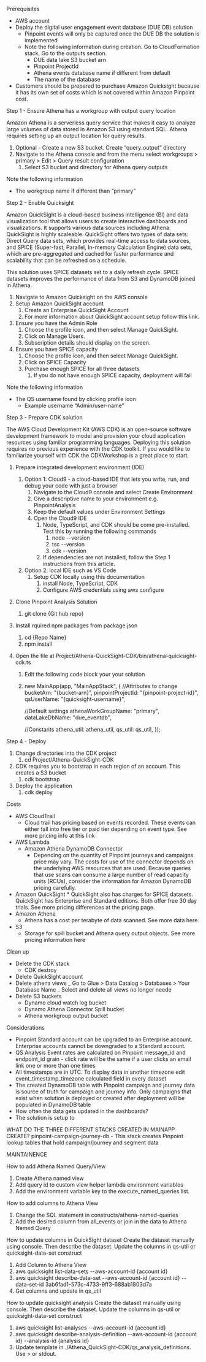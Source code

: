 Prerequisites

- AWS account
- Deploy the digital user engagement event database (DUE DB) solution
  - Pinpoint events will only be captured once the DUE DB the solution is implemented
  - Note the following information during creation. Go to CloudFormation stack. Go to the outputs section.
    - DUE data lake S3 bucket arn
    - Pinpoint ProjectId
    - Athena events database name if different from default
    - The name of the database
- Customers should be prepared to purchase Amazon Quicksight because it has its own set of costs which is not covered within Amazon Pinpoint cost.

Step 1 - Ensure Athena has a workgroup with output query location

Amazon Athena is a serverless query service that makes it easy to analyze large volumes of data stored in Amazon S3 using standard SQL. Athena requires setting up an output location for query results.

1. Optional - Create a new S3 bucket. Create “query_output” directory
2. Navigate to the Athena console and from the menu select workgroups > primary > Edit > Query result configuration
   1. Select S3 bucket and directory for Athena query outputs

Note the following information

- The workgroup name if different than “primary”

Step 2 - Enable Quicksight

Amazon QuickSight is a cloud-based business intelligence (BI) and data visualization tool that allows users to create interactive dashboards and visualizations. It supports various data sources including Athena. QuickSight is highly scaleable. QuickSight offers two types of data sets: Direct Query data sets, which provides real-time access to data sources, and SPICE (Super-fast, Parallel, In-memory Calculation Engine) data sets, which are pre-aggregated and cached for faster performance and scalability that can be refreshed on a schedule.

This solution uses SPICE datasets set to a daily refresh cycle. SPICE datasets improves the performance of data from S3 and DynamoDB joined in Athena.

1. Navigate to Amazon Quicksight on the AWS console
2. Setup Amazon QuickSight account
   1. Create an Enterprise QuickSight Account
   2. For more information about QuickSight account setup follow this link.
3. Ensure you have the Admin Role
   1. Choose the profile icon, and then select Manage QuickSight.
   2. Click on Manage Users.
   3. Subscription details should display on the screen.
4. Ensure you have SPICE capacity
   1. Choose the profile icon, and then select Manage QuickSight.
   2. Click on SPICE Capacity
   3. Purchase enough SPICE for all three datasets
      1. If you do not have enough SPICE capacity, deployment will fail

Note the following information

- The QS username found by clicking profile icon
  - Example username “Admin/user-name”

Step 3 - Prepare CDK solution

The AWS Cloud Development Kit (AWS CDK) is an open-source software development framework to model and provision your cloud application resources using familiar programming languages. Deploying this solution requires no previous experience with the CDK toolkit. If you would like to familiarize yourself with CDK the CDKWorkshop is a great place to start.

1.  Prepare integrated development environment (IDE)
    1. Option 1: Cloud9 - a cloud-based IDE that lets you write, run, and debug your code with just a browser
       1. Navigate to the Cloud9 console and select Create Environment
       2. Give a descriptive name to your environment e.g. PinpointAnalysis
       3. Keep the default values under Environment Settings
       4. Open the Cloud9 IDE
          1. Node, TypeScript, and CDK should be come pre-installed. Test this by running the following commands
             1. node --version
             2. tsc --version
             3. cdk --version
          2. If dependencies are not installed, follow the Step 1 instructions from this article.
    2. Option 2: local IDE such as VS Code
       1. Setup CDK locally using this documentation
          1. install Node, TypeScript, CDK
          2. Configure AWS credentials using aws configure
2.  Clone Pinpoint Analysis Solution
    1.  git clone {Git hub repo}
3.  Install rquired npm packages from package.json
    1. cd {Repo Name}
    2. npm install
4.  Open the file at Project/Athena-QuickSight-CDK/bin/athena-quicksight-cdk.ts

    1. Edit the following code block your your solution
    2. new MainApp(app, "MainAppStack", {
       //Attributes to change
       bucketArn: "{bucket-arn}",
       pinpointProjectId: "{pinpoint-project-id}",
       qsUserName: "{quicksight-username}",

       //Default settings
       athenaWorkGroupName: "primary",
       dataLakeDbName: "due_eventdb",

       //Constants
       athena_util: athena_util,
       qs_util: qs_util,
       });

Step 4 - Deploy

1. Change directories into the CDK project
   1. cd Project/Athena-QuickSight-CDK
2. CDK requires you to bootstrap in each region of an account. This creates a S3 bucket
   1. cdk bootstrap
3. Deploy the application
   1. cdk deploy

Costs

- AWS CloudTrail
  - Cloud trail has pricing based on events recorded. These events can either fall into free tier or paid tier depending on event type. See more pricing info at this link
- AWS Lambda
  - Amazon Athena DynamoDB Connector
    - Depending on the quantity of Pinpoint journeys and campaigns price may vary. The costs for use of the connector depends on the underlying AWS resources that are used. Because queries that use scans can consume a large number of read capacity units (RCUs), consider the information for Amazon DynamoDB pricing carefully.
- Amazon QuickSight \* QuickSight also has charges for SPICE datasets. QuickSight has Enterprise and Standard editions. Both offer free 30 day trials. See more pricing differences at the pricing page.
- Amazon Athena
  - Athena has a cost per terabyte of data scanned. See more data here.
- S3
  - Storage for spill bucket and Athena query output objects. See more pricing information here

Clean up

- Delete the CDK stack
  - CDK destroy
- Delete QuickSight account
- Delete athena views
  _ Go to Glue > Data Catalog > Databases > Your Database Name
  _ Select and delete all views no longer neede
- Delete S3 buckets
  - Dynamo cloud watch log bucket
  - Dynamo Athena Connector Spill bucket
  - Athena workgroup output bucket

Considerations

- Pinpoint Standard account can be upgraded to an Enterprise account. Enterprise accounts cannot be downgraded to a Standard account.
- QS Analysis Event rates are calculated on Pinpoint message_id and endpoint_id grain - click rate will be the same if a user clicks an email link one or more than one times
- All timestamps are in UTC. To display data in another timezone edit event_timestamp_timezone calculated field in every dataset
- The created DynamoDB table with Pinpoint campaign and journey data is source of truth for campaign and journey info. Only campaigns that exist when solution is deployed or created after deployment will be populated in DynamoDB table
- How often the data gets updated in the dashboards?
- The solution is setup to

WHAT DO THE THREE DIFFERENT STACKS CREATED IN MAINAPP CREATE?
pinpoint-campaign-journey-db - This stack creates Pinpoint lookup tables that hold campaign/journey and segment data

MAINTAINENCE

How to add Athena Named Query/View

1. Create Athena named view
2. Add query id to custom view helper lambda environment variables
3. Add the environment variable key to the execute_named_queries list.

How to add columns to Athena View

1. Change the SQL statement in constructs/athena-named-queries
2. Add the desired column from all_events or join in the data to Athena Named Query

How to update columns in QuickSight dataset
Create the dataset manually using console. Then describe the dataset. Update the columns in qs-util or quicksight-data-set construct

1. Add Column to Athena View
2. aws quicksight list-data-sets --aws-account-id {account id}
3. aws quicksight describe-data-set --aws-account-id {account id} --data-set-id 3ab6fad1-573c-4733-9ff3-688ab1803d7a
4. Get columns and update in qs_util

How to update quicksight analysis
Create the dataset manually using console. Then describe the dataset. Update the columns in qs-util or quicksight-data-set construct

1. aws quicksight list-analyses --aws-account-id {account id}
2. aws quicksight describe-analysis-definition --aws-account-id {account id} --analysis-id {analysis id}
3. Update template in ./Athena_QuickSight-CDK/qs_analysis_definitions. Use > or stdout.
